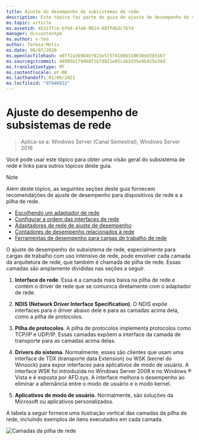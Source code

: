 ```yaml
---
title: Ajuste do desempenho de subsistemas de rede
description: Este tópico faz parte do guia de ajuste de desempenho do subsistema de rede para o Windows Server 2016.
ms.topic: article
ms.assetid: 45217fce-bfb9-47e8-9814-88ffdb3c7b7d
manager: dcscontentpm
ms.author: v-tea
author: Teresa-Motiv
ms.date: 08/07/2020
ms.openlocfilehash: e07f2a36984b7623e57574108b310638dd385567
ms.sourcegitcommit: 40905b1f9d68f1b7d821e05cab2d35e9b425e38d
ms.translationtype: MT
ms.contentlocale: pt-BR
ms.lasthandoff: 01/06/2021
ms.locfileid: "97946832"
---
```

# <a name="network-subsystem-performance-tuning"></a>Ajuste do desempenho de subsistemas de rede

>Aplica-se a: Windows Server (Canal Semestral), Windows Server 2016

Você pode usar este tópico para obter uma visão geral do subsistema de rede e links para outros tópicos deste guia.

>[!NOTE]
>Além deste tópico, as seguintes seções deste guia fornecem recomendações de ajuste de desempenho para dispositivos de rede e a pilha de rede.
> - [Escolhendo um adaptador de rede](net-sub-choose-nic.md)
> - [Configurar a ordem das interfaces de rede](net-sub-interface-metric.md)
> - [Adaptadores de rede de ajuste de desempenho](net-sub-performance-tuning-nics.md)
> - [Contadores de desempenho relacionados à rede](net-sub-performance-counters.md)
> - [Ferramentas de desempenho para cargas de trabalho de rede](net-sub-performance-tools.md)

O ajuste de desempenho do subsistema de rede, especialmente para cargas de trabalho com uso intensivo de rede, pode envolver cada camada da arquitetura de rede, que também é chamada de pilha de rede. Essas camadas são amplamente divididas nas seções a seguir.

1. **Interface de rede**. Essa é a camada mais baixa na pilha de rede e contém o driver de rede que se comunica diretamente com o adaptador de rede.

2. **NDIS (Network Driver Interface Specification)**. O NDIS expõe interfaces para o driver abaixo dele e para as camadas acima dela, como a pilha de protocolos.

3. **Pilha de protocolos**. A pilha de protocolos implementa protocolos como TCP/IP e UDP/IP. Essas camadas expõem a interface da camada de transporte para as camadas acima delas.

4. **Drivers do sistema**. Normalmente, esses são clientes que usam uma interface de TDX (transporte data Extension) ou WSK (kernel do Winsock) para expor interfaces para aplicativos de modo de usuário. A interface WSK foi introduzida no Windows Server 2008 e no Windows &reg; Vista e é exposta por AFD.sys. A interface melhora o desempenho ao eliminar a alternância entre o modo de usuário e o modo kernel.

5. **Aplicativos de modo de usuário**. Normalmente, são soluções da Microsoft ou aplicativos personalizados.

A tabela a seguir fornece uma ilustração vertical das camadas da pilha de rede, incluindo exemplos de itens executados em cada camada.

![Camadas da pilha de rede](../../media/Network-Subsystem/network-layers.jpg)

